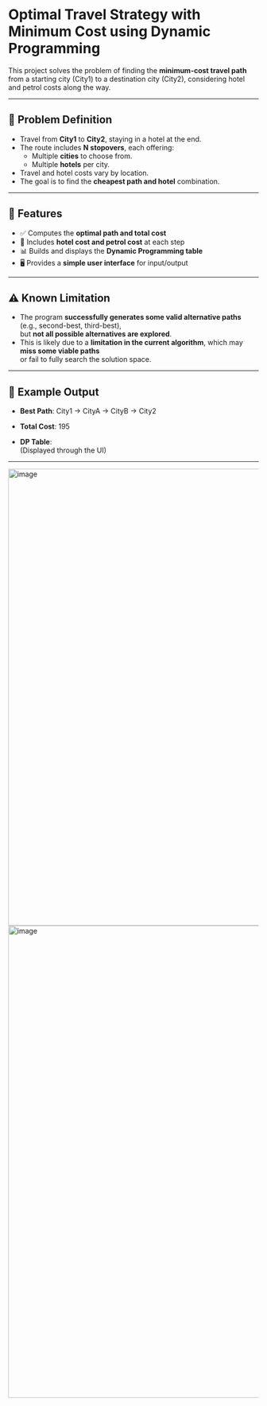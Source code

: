 # Optimal Travel Strategy with Minimum Cost using Dynamic Programming

This project solves the problem of finding the **minimum-cost travel path** from a starting city (City1) to a destination city (City2), considering hotel and petrol costs along the way.

---

## 🎯 Problem Definition

- Travel from **City1** to **City2**, staying in a hotel at the end.
- The route includes **N stopovers**, each offering:
  - Multiple **cities** to choose from.
  - Multiple **hotels** per city.
- Travel and hotel costs vary by location.
- The goal is to find the **cheapest path and hotel** combination.

---

## 🔧 Features

- ✅ Computes the **optimal path and total cost**
- 🏨 Includes **hotel cost and petrol cost** at each step
- 📊 Builds and displays the **Dynamic Programming table**
- 🖥️ Provides a **simple user interface** for input/output

---

## ⚠️ Known Limitation

- The program **successfully generates some valid alternative paths** (e.g., second-best, third-best),  
  but **not all possible alternatives are explored**.
- This is likely due to a **limitation in the current algorithm**, which may **miss some viable paths**  
  or fail to fully search the solution space.

---

## 📌 Example Output

- **Best Path**: City1 → CityA → CityB → City2  
- **Total Cost**: 195

- **DP Table**:  
  (Displayed through the UI)

---

<img width="1467" height="919" alt="image" src="https://github.com/user-attachments/assets/ce8a8a88-6d08-4a5d-bf9c-00944b77511c" />

<img width="1477" height="950" alt="image" src="https://github.com/user-attachments/assets/1b6a475c-86ce-4cab-8330-ec3bd2173570" />

